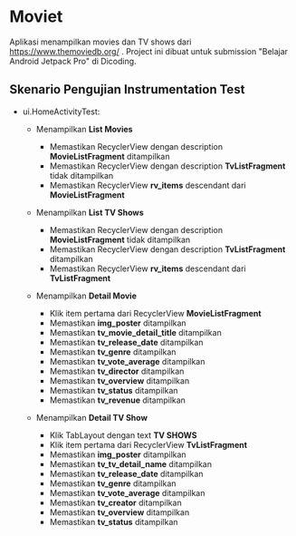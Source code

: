 # Moviet

Aplikasi menampilkan movies dan TV shows dari https://www.themoviedb.org/ .
Project ini dibuat untuk submission "Belajar Android Jetpack Pro" di Dicoding.

## Skenario Pengujian Instrumentation Test

* ui.HomeActivityTest:
  * Menampilkan **List Movies**
    * Memastikan RecyclerView dengan description **MovieListFragment** ditampilkan
    * Memastikan RecyclerView dengan description **TvListFragment** tidak ditampilkan
    * Memastikan RecyclerView **rv_items** descendant dari **MovieListFragment**
    
  * Menampilkan **List TV Shows**
    * Memastikan RecyclerView dengan description **MovieListFragment** tidak ditampilkan
    * Memastikan RecyclerView dengan description **TvListFragment** ditampilkan
    * Memastikan RecyclerView **rv_items** descendant dari **TvListFragment**
    
  * Menampilkan **Detail Movie**
    * Klik item pertama dari RecyclerView **MovieListFragment**
    * Memastikan **img_poster** ditampilkan
    * Memastikan **tv_movie_detail_title** ditampilkan
    * Memastikan **tv_release_date** ditampilkan
    * Memastikan **tv_genre** ditampilkan
    * Memastikan **tv_vote_average** ditampilkan
    * Memastikan **tv_director** ditampilkan
    * Memastikan **tv_overview** ditampilkan
    * Memastikan **tv_status** ditampilkan
    * Memastikan **tv_revenue** ditampilkan
    
  * Menampilkan **Detail TV Show**
    * Klik TabLayout dengan text **TV SHOWS**
    * Klik item pertama dari RecyclerView **TvListFragment**
    * Memastikan **img_poster** ditampilkan
    * Memastikan **tv_tv_detail_name** ditampilkan
    * Memastikan **tv_release_date** ditampilkan
    * Memastikan **tv_genre** ditampilkan
    * Memastikan **tv_vote_average** ditampilkan
    * Memastikan **tv_creator** ditampilkan
    * Memastikan **tv_overview** ditampilkan
    * Memastikan **tv_status** ditampilkan
